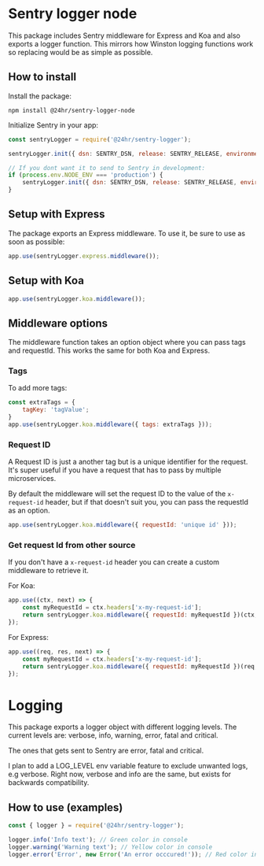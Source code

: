 # Sentry logger node
This package includes Sentry middleware for Express and Koa and also exports a logger function. This mirrors how Winston logging functions work so replacing would be as simple as possible.

## How to install
Install the package:
```
npm install @24hr/sentry-logger-node
```

Initialize Sentry in your app:
```js
const sentryLogger = require('@24hr/sentry-logger');

sentryLogger.init({ dsn: SENTRY_DSN, release: SENTRY_RELEASE, environment: SENTRY_ENVIRONMENT, serviceName: 'my-service' });

// If you dont want it to send to Sentry in development:
if (process.env.NODE_ENV === 'production') {
    sentryLogger.init({ dsn: SENTRY_DSN, release: SENTRY_RELEASE, environment: SENTRY_ENVIRONMENT, serviceName: 'my-service' });
}
```

## Setup with Express
The package exports an Express middleware. To use it, be sure to use as soon as possible:
```js
app.use(sentryLogger.express.middleware());
```

## Setup with Koa
```js
app.use(sentryLogger.koa.middleware());
```

## Middleware options
The middleware function takes an option object where you can pass tags and requestId. This works the same for both Koa and Express.

### Tags
To add more tags:
```js
const extraTags = {
    tagKey: 'tagValue';
}
app.use(sentryLogger.koa.middleware({ tags: extraTags }));
```

### Request ID
A Request ID is just a another tag but is a unique identifier for the request. It's super useful if you have a request that has to pass by multiple microservices. 

By default the middleware will set the request ID to the value of the `x-request-id` header, but if that doesn't suit you, you can pass the requestId as an option.

```js
app.use(sentryLogger.koa.middleware({ requestId: 'unique id' }));
```

### Get request Id from other source
If you don't have a `x-request-id` header you can create a custom middleware to retrieve it.

For Koa:
```js
app.use((ctx, next) => {
    const myRequestId = ctx.headers['x-my-request-id'];
    return sentryLogger.koa.middleware({ requestId: myRequestId })(ctx, next)
});
```
For Express:
```js
app.use((req, res, next) => {
    const myRequestId = ctx.headers['x-my-request-id'];
    return sentryLogger.koa.middleware({ requestId: myRequestId })(req, res, next)
});
```

# Logging
This package exports a logger object with different logging levels.
The current levels are: verbose, info, warning, error, fatal and critical.

The ones that gets sent to Sentry are error, fatal and critical.

I plan to add a LOG_LEVEL env variable feature to exclude unwanted logs, e.g verbose. Right now, verbose and info are the same, but exists for backwards compatibility. 

## How to use (examples)
```js
const { logger } = require('@24hr/sentry-logger');

logger.info('Info text'); // Green color in console
logger.warning('Warning text'); // Yellow color in console
logger.error('Error', new Error('An error occcured!')); // Red color in console and sent to Sentry.
```